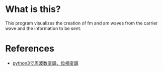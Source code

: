 # What is this?
This program visualizes the creation of fm and am waves from the carrier wave and the information to be sent.

# References
- [python3で周波数変調、位相変調](https://qiita.com/ohisama@github/items/3c1112d1636370c346c1)


